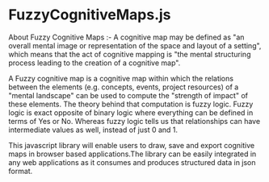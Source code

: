 # FuzzyCognitiveMaps.js

About Fuzzy Cognitive Maps :- 
  A cognitive map may be defined as "an overall mental image or representation of the space and layout of a setting", which means
that the act of cognitive mapping is "the mental structuring process leading to the creation of a cognitive map".

  A Fuzzy cognitive map is a cognitive map within which the relations between the elements (e.g. concepts, events, project 
resources) of a "mental landscape" can be used to compute the "strength of impact" of these elements. The theory behind that
computation is fuzzy logic. Fuzzy logic is exact opposite of binary logic where everything can be defined in terms of Yes or No.
Whereas fuzzy logic tells us that relationships can have intermediate values as well, instead of just 0 and 1. 

  This javascript library will enable users to draw, save and export cognitive maps in browser based applications.The library
can be easily integrated in any web applications as it consumes and produces structured data in json format.
